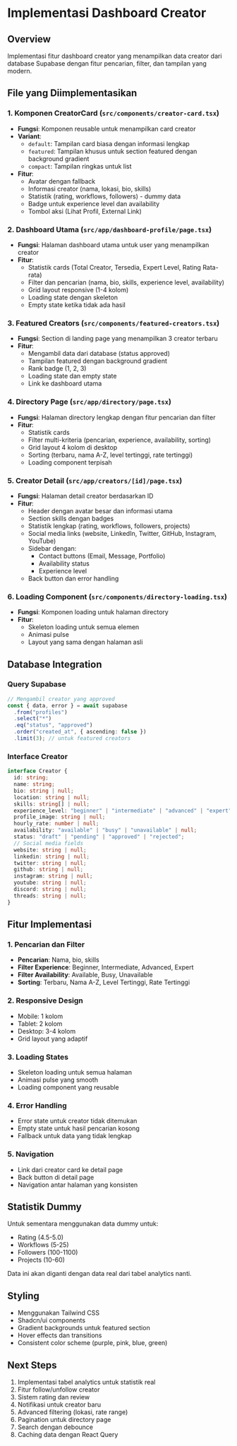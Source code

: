 # Implementasi Dashboard Creator

## Overview
Implementasi fitur dashboard creator yang menampilkan data creator dari database Supabase dengan fitur pencarian, filter, dan tampilan yang modern.

## File yang Diimplementasikan

### 1. Komponen CreatorCard (`src/components/creator-card.tsx`)
- **Fungsi**: Komponen reusable untuk menampilkan card creator
- **Variant**: 
  - `default`: Tampilan card biasa dengan informasi lengkap
  - `featured`: Tampilan khusus untuk section featured dengan background gradient
  - `compact`: Tampilan ringkas untuk list
- **Fitur**:
  - Avatar dengan fallback
  - Informasi creator (nama, lokasi, bio, skills)
  - Statistik (rating, workflows, followers) - dummy data
  - Badge untuk experience level dan availability
  - Tombol aksi (Lihat Profil, External Link)

### 2. Dashboard Utama (`src/app/dashboard-profile/page.tsx`)
- **Fungsi**: Halaman dashboard utama untuk user yang menampilkan creator
- **Fitur**:
  - Statistik cards (Total Creator, Tersedia, Expert Level, Rating Rata-rata)
  - Filter dan pencarian (nama, bio, skills, experience level, availability)
  - Grid layout responsive (1-4 kolom)
  - Loading state dengan skeleton
  - Empty state ketika tidak ada hasil

### 3. Featured Creators (`src/components/featured-creators.tsx`)
- **Fungsi**: Section di landing page yang menampilkan 3 creator terbaru
- **Fitur**:
  - Mengambil data dari database (status approved)
  - Tampilan featured dengan background gradient
  - Rank badge (1, 2, 3)
  - Loading state dan empty state
  - Link ke dashboard utama

### 4. Directory Page (`src/app/directory/page.tsx`)
- **Fungsi**: Halaman directory lengkap dengan fitur pencarian dan filter
- **Fitur**:
  - Statistik cards
  - Filter multi-kriteria (pencarian, experience, availability, sorting)
  - Grid layout 4 kolom di desktop
  - Sorting (terbaru, nama A-Z, level tertinggi, rate tertinggi)
  - Loading component terpisah

### 5. Creator Detail (`src/app/creators/[id]/page.tsx`)
- **Fungsi**: Halaman detail creator berdasarkan ID
- **Fitur**:
  - Header dengan avatar besar dan informasi utama
  - Section skills dengan badges
  - Statistik lengkap (rating, workflows, followers, projects)
  - Social media links (website, LinkedIn, Twitter, GitHub, Instagram, YouTube)
  - Sidebar dengan:
    - Contact buttons (Email, Message, Portfolio)
    - Availability status
    - Experience level
  - Back button dan error handling

### 6. Loading Component (`src/components/directory-loading.tsx`)
- **Fungsi**: Komponen loading untuk halaman directory
- **Fitur**:
  - Skeleton loading untuk semua elemen
  - Animasi pulse
  - Layout yang sama dengan halaman asli

## Database Integration

### Query Supabase
```typescript
// Mengambil creator yang approved
const { data, error } = await supabase
  .from("profiles")
  .select("*")
  .eq("status", "approved")
  .order("created_at", { ascending: false })
  .limit(3); // untuk featured creators
```

### Interface Creator
```typescript
interface Creator {
  id: string;
  name: string;
  bio: string | null;
  location: string | null;
  skills: string[] | null;
  experience_level: "beginner" | "intermediate" | "advanced" | "expert" | null;
  profile_image: string | null;
  hourly_rate: number | null;
  availability: "available" | "busy" | "unavailable" | null;
  status: "draft" | "pending" | "approved" | "rejected";
  // Social media fields
  website: string | null;
  linkedin: string | null;
  twitter: string | null;
  github: string | null;
  instagram: string | null;
  youtube: string | null;
  discord: string | null;
  threads: string | null;
}
```

## Fitur Implementasi

### 1. Pencarian dan Filter
- **Pencarian**: Nama, bio, skills
- **Filter Experience**: Beginner, Intermediate, Advanced, Expert
- **Filter Availability**: Available, Busy, Unavailable
- **Sorting**: Terbaru, Nama A-Z, Level Tertinggi, Rate Tertinggi

### 2. Responsive Design
- Mobile: 1 kolom
- Tablet: 2 kolom
- Desktop: 3-4 kolom
- Grid layout yang adaptif

### 3. Loading States
- Skeleton loading untuk semua halaman
- Animasi pulse yang smooth
- Loading component yang reusable

### 4. Error Handling
- Error state untuk creator tidak ditemukan
- Empty state untuk hasil pencarian kosong
- Fallback untuk data yang tidak lengkap

### 5. Navigation
- Link dari creator card ke detail page
- Back button di detail page
- Navigation antar halaman yang konsisten

## Statistik Dummy
Untuk sementara menggunakan data dummy untuk:
- Rating (4.5-5.0)
- Workflows (5-25)
- Followers (100-1100)
- Projects (10-60)

Data ini akan diganti dengan data real dari tabel analytics nanti.

## Styling
- Menggunakan Tailwind CSS
- Shadcn/ui components
- Gradient backgrounds untuk featured section
- Hover effects dan transitions
- Consistent color scheme (purple, pink, blue, green)

## Next Steps
1. Implementasi tabel analytics untuk statistik real
2. Fitur follow/unfollow creator
3. Sistem rating dan review
4. Notifikasi untuk creator baru
5. Advanced filtering (lokasi, rate range)
6. Pagination untuk directory page
7. Search dengan debounce
8. Caching data dengan React Query 